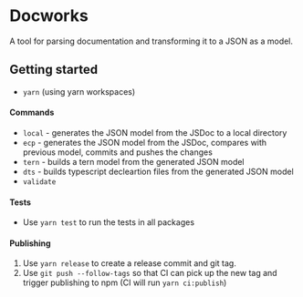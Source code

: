 # Docworks

A tool for parsing documentation and transforming it to a JSON as a model.

## Getting started
* `yarn` (using yarn workspaces)

#### Commands
* `local` - generates the JSON model from the JSDoc to a local directory
* `ecp` - generates the JSON model from the JSDoc, compares with previous model, commits and pushes the changes
* `tern` - builds a tern model from the generated JSON model
* `dts` - builds typescript decleartion files from the generated JSON model
* `validate`

#### Tests
* Use `yarn test` to run the tests in all packages

#### Publishing
1. Use `yarn release` to create a release commit and git tag.
2. Use `git push --follow-tags` so that CI can pick up the new tag and trigger publishing to npm (CI will run `yarn ci:publish`)
